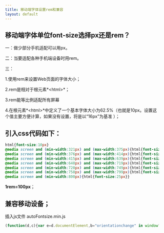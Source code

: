 ```yaml
---
title: 移动端字体设置rem和兼容
layout: default
---
```

## 移动端字体单位font-size选择px还是rem？
一：做少部分手机适配可以用px。

二：当要适配各种手机端设备时用rem。

三：

1.使用rem来设置Web页面的字体大小；

2.rem是相对于根元素*&lt;html&gt;*；

3.rem能等比例适配所有屏幕

4.在根元素*&lt;html&gt;*中定义了一个基本字体大小为62.5%（也就是10px。设置这个值主要方便计算，如果没有设置，将是以“16px”为基准 ）；



##  引入css代码如下：

``` css
html{font-size:10px}
@media screen and (min-width:321px) and (max-width:375px){html{font-size:11px}}
@media screen and (min-width:376px) and (max-width:414px){html{font-size:12px}}
@media screen and (min-width:415px) and (max-width:639px){html{font-size:15px}}
@media screen and (min-width:640px) and (max-width:719px){html{font-size:20px}}
@media screen and (min-width:720px) and (max-width:749px){html{font-size:22.5px}}
@media screen and (min-width:750px) and (max-width:799px){html{font-size:23.5px}}
@media screen and (min-width:800px){html{font-size:25px}}
```

**1rem=100px**；

## 兼容移动设备；

插入js文件   autoFontsize.min.js    

```javascript
(function(d,c){var e=d.documentElement,b="orientationchange" in window?"orientationchange":"resize",a=function(){var f=e.clientWidth;if(!f){return}if(f>640){f=640}e.style.fontSize=100*(f/640)+"px"};if(!d.addEventListener){return}c.addEventListener(b,a,false);d.addEventListener("DOMContentLoaded",a,false)})(document,window);
```

